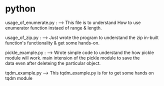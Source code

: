 # python
usage_of_enumerate.py : --> This file is to understand How to use enumerator function instaed of range & length.

usage_of_zip.py :   --> Just wrote the program to understand the zip in-built function's functionality & get some hands-on.

pickle_example.py : --> Wrote simple code to understand the how pickle module will work. main intension of the pickle module to save the  
                        data even after deleteing the particular object.


tqdm_example.py  -->    This tqdm_example.py  is for to get some hands on tqdm module
